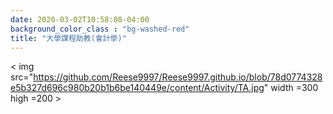 ```yaml
---
date: 2020-03-02T10:58:08-04:00
background_color_class : "bg-washed-red"
title: "大學課程助教(會計學)"
---
```

< img src="https://github.com/Reese9997/Reese9997.github.io/blob/78d0774328e5b327d696c980b20b1b6be140449e/content/Activity/TA.jpg" width =300 high =200 >
